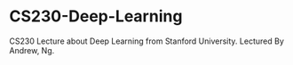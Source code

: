 # CS230-Deep-Learning
CS230 Lecture about Deep Learning from Stanford University. Lectured By Andrew, Ng.
